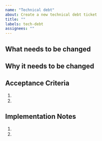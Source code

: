 ```yaml
---
name: "Technical debt"
about: Create a new technical debt ticket
title: ""
labels: tech-debt
assignees: ""
---
```


## What needs to be changed

## Why it needs to be changed

## Acceptance Criteria

1.
2.

## Implementation Notes

1.
2.
